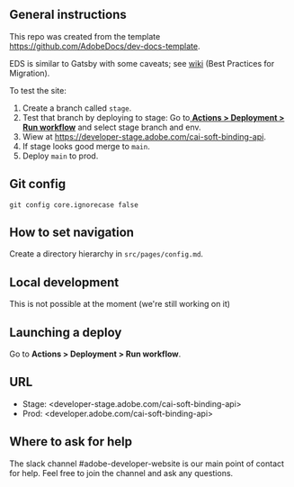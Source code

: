 ## General instructions

This repo was created from the template <https://github.com/AdobeDocs/dev-docs-template>.

EDS is similar to Gatsby with some caveats; see [wiki](https://wiki.corp.adobe.com/x/rYfvxg#DeveloperWebsite--63309052) (Best Practices for Migration).


To test the site:

1. Create a branch called `stage`.
1. Test that branch by deploying to stage: Go to[ **Actions > Deployment > Run workflow**](https://github.com/AdobeDocs/cai-soft-binding-api/actions/workflows/deploy.yml) and select stage branch and env.
1. Wiew at <https://developer-stage.adobe.com/cai-soft-binding-api>.
1. If stage looks good merge to `main`.
1. Deploy `main` to prod.

## Git config

```
git config core.ignorecase false
```

## How to set navigation

Create a directory hierarchy in `src/pages/config.md`.

## Local development

This is not possible at the moment (we're still working on it)

## Launching a deploy

Go to **Actions > Deployment > Run workflow**.

## URL

- Stage: <developer-stage.adobe.com/cai-soft-binding-api>
- Prod: <developer.adobe.com/cai-soft-binding-api>

## Where to ask for help

The slack channel #adobe-developer-website is our main point of contact for help. Feel free to join the channel and ask any questions.
